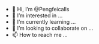 - 👋 Hi, I’m @Pengfeicalls
- 👀 I’m interested in ...
- 🌱 I’m currently learning ...
- 💞️ I’m looking to collaborate on ...
- 📫 How to reach me ...

<!---
Pengfeicalls/Pengfeicalls is a ✨ special ✨ repository because its `README.md` (this file) appears on your GitHub profile.
You can click the Preview link to take a look at your changes.
--->
